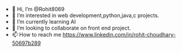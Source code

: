 - 👋 Hi, I’m @Rohit8069
- 👀 I’m interested in web development,python,java,c projects.
- 🌱 I’m currently learning AI
- 💞️ I’m looking to collaborate on front end project.
- 📫 How to reach me https://www.linkedin.com/in/rohit-choudhary-50697b289

<!---
Rohit8069/Rohit8069 is a ✨ special ✨ repository because its `README.md` (this file) appears on your GitHub profile.
You can click the Preview link to take a look at your changes.
--->
